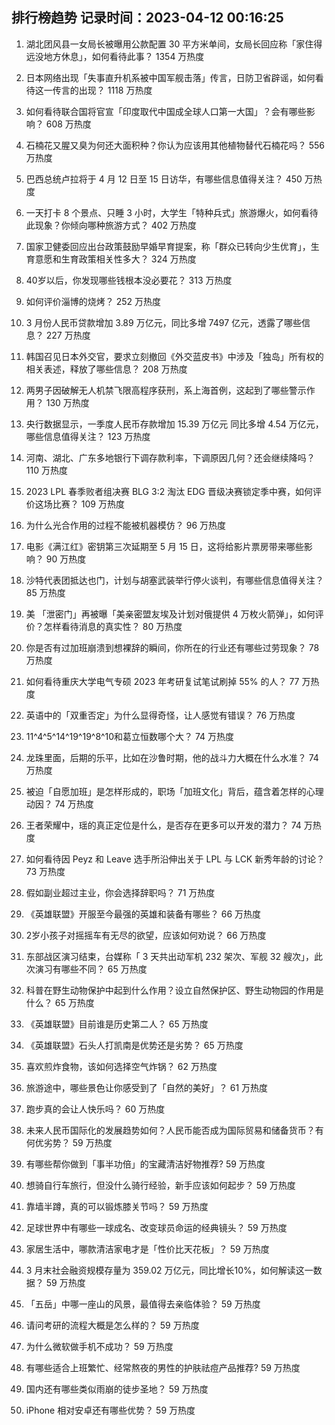 
## 排行榜趋势 记录时间：2023-04-12 00:16:25
  
  1. 湖北团风县一女局长被曝用公款配置 30 平方米单间，女局长回应称「家住得远没地方休息」，如何看待此事？ 1354 万热度
    
  2. 日本网络出现「失事直升机系被中国军舰击落」传言，日防卫省辟谣，如何看待这一传言的出现？ 1118 万热度
    
  3. 如何看待联合国将官宣「印度取代中国成全球人口第一大国」？会有哪些影响？ 608 万热度
    
  4. 石楠花又腥又臭为何还大面积种？你认为应该用其他植物替代石楠花吗？ 556 万热度
    
  5. 巴西总统卢拉将于 4 月 12 日至 15 日访华，有哪些信息值得关注？ 450 万热度
    
  6. 一天打卡 8 个景点、只睡 3 小时，大学生「特种兵式」旅游爆火，如何看待此现象？你倾向哪种旅游方式？ 402 万热度
    
  7. 国家卫健委回应出台政策鼓励早婚早育提案，称「群众已转向少生优育」，生育意愿和生育政策相关性多大？ 324 万热度
    
  8. 40岁以后，你发现哪些钱根本没必要花？ 313 万热度
    
  9. 如何评价淄博的烧烤？ 252 万热度
    
  10. 3 月份人民币贷款增加 3.89 万亿元，同比多增 7497 亿元，透露了哪些信息？ 227 万热度
    
  11. 韩国召见日本外交官，要求立刻撤回《外交蓝皮书》中涉及「独岛」所有权的相关表述，释放了哪些信息？ 208 万热度
    
  12. 两男子因破解无人机禁飞限高程序获刑，系上海首例，这起到了哪些警示作用？ 130 万热度
    
  13. 央行数据显示，一季度人民币存款增加 15.39 万亿元 同比多增 4.54 万亿元，哪些信息值得关注？ 123 万热度
    
  14. 河南、湖北、广东多地银行下调存款利率，下调原因几何？还会继续降吗？ 110 万热度
    
  15. 2023 LPL 春季败者组决赛 BLG 3:2 淘汰 EDG 晋级决赛锁定季中赛，如何评价这场比赛？ 109 万热度
    
  16. 为什么光合作用的过程不能被机器模仿？ 96 万热度
    
  17. 电影《满江红》密钥第三次延期至 5 月 15 日，这将给影片票房带来哪些影响？ 90 万热度
    
  18. 沙特代表团抵达也门，计划与胡塞武装举行停火谈判，有哪些信息值得关注？ 85 万热度
    
  19. 美 「泄密门」再被曝「美亲密盟友埃及计划对俄提供 4 万枚火箭弹」，如何评价？怎样看待消息的真实性？ 80 万热度
    
  20. 你是否有过加班崩溃到想裸辞的瞬间，你所在的行业还有哪些过劳现象？ 78 万热度
    
  21. 如何看待重庆大学电气专硕 2023 年考研复试笔试刷掉 55% 的人？ 77 万热度
    
  22. 英语中的「双重否定」为什么显得奇怪，让人感觉有错误？ 76 万热度
    
  23. 11^4^5^14^19^19^8^10和葛立恒数哪个大？ 74 万热度
    
  24. 龙珠里面，后期的乐平，比如在沙鲁时期，他的战斗力大概在什么水准？ 74 万热度
    
  25. 被迫「自愿加班」是怎样形成的，职场「加班文化」背后，蕴含着怎样的心理动因？ 74 万热度
    
  26. 王者荣耀中，瑶的真正定位是什么，是否存在更多可以开发的潜力？ 74 万热度
    
  27. 如何看待因 Peyz 和 Leave 选手所沿伸出关于 LPL 与 LCK 新秀年龄的讨论？ 73 万热度
    
  28. 假如副业超过主业，你会选择辞职吗？ 71 万热度
    
  29. 《英雄联盟》开服至今最强的英雄和装备有哪些？ 66 万热度
    
  30. 2岁小孩子对摇摇车有无尽的欲望，应该如何劝说？ 66 万热度
    
  31. 东部战区演习结束，台媒称「 3 天共出动军机 232 架次、军舰 32 艘次」，此次演习有哪些不同？ 65 万热度
    
  32. 科普在野生动物保护中起到什么作用？设立自然保护区、野生动物园的作用是什么？ 65 万热度
    
  33. 《英雄联盟》目前谁是历史第二人？ 65 万热度
    
  34. 《英雄联盟》石头人打凯南是优势还是劣势？ 65 万热度
    
  35. 喜欢煎炸食物，该如何选择空气炸锅？ 62 万热度
    
  36. 旅游途中，哪些景色让你感受到了「自然的美好」？ 61 万热度
    
  37. 跑步真的会让人快乐吗？ 60 万热度
    
  38. 未来人民币国际化的发展趋势如何？人民币能否成为国际贸易和储备货币？有何优劣势？ 59 万热度
    
  39. 有哪些帮你做到「事半功倍」的宝藏清洁好物推荐? 59 万热度
    
  40. 想骑自行车旅行，但没什么骑行经验，新手应该如何起步？ 59 万热度
    
  41. 靠墙半蹲，真的可以锻炼膝关节吗？ 59 万热度
    
  42. 足球世界中有哪些一球成名、改变球员命运的经典镜头？ 59 万热度
    
  43. 家居生活中，哪款清洁家电才是「性价比天花板」？ 59 万热度
    
  44. 3 月末社会融资规模存量为 359.02 万亿元，同比增长10%，如何解读这一数据？ 59 万热度
    
  45. 「五岳」中哪一座山的风景，最值得去亲临体验？ 59 万热度
    
  46. 请问考研的流程大概是怎么样的？ 59 万热度
    
  47. 为什么微软做手机不成功？ 59 万热度
    
  48. 有哪些适合上班繁忙、经常熬夜的男性的护肤祛痘产品推荐? 59 万热度
    
  49. 国内还有哪些类似雨崩的徒步圣地？ 59 万热度
    
  50. iPhone 相对安卓还有哪些优势？ 59 万热度
    
